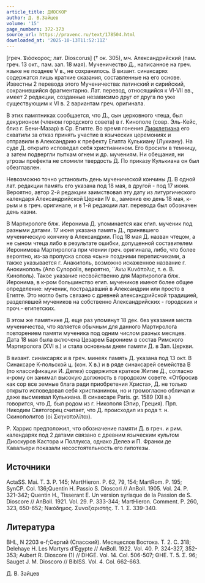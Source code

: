 ```yaml
---
article_title: ДИОСКОР
author: Д. В.Зайцев
volume: '15'
page_numbers: 372-373
source_url: https://pravenc.ru/text/178504.html
downloaded_at: '2025-10-13T11:52:11Z'
---
```


[греч. Ϫιόσκορος; лат. Dioscorus] († ок. 305), мч. Александрийский (пам. греч. 13 окт., пам. зап. 18 мая). Мученичество Д., написанное на греч. языке не позднее V в., не сохранилось. В визант. синаксарях содержатся лишь краткие сказания, составленные на его основе. Известны 2 перевода этого Мученичества: латинский и сирийский, сохранившийся фрагментарно. Лат. перевод, относящийся к VI-VII вв., имеет 2 редакции, созданные независимо друг от друга по уже существующим к VI в. 2 вариантам греч. оригинала.

В этих памятниках сообщается, что Д., сын церковного чтеца, был декурионом (членом городского совета) в г. Кинополе (совр. Эль-Кейс, близ г. Бени-Мазар) в Ср. Египте. Во время гонения [Диоклетиана](https://pravenc.ru/text/ДИОКЛЕТИАН.html) его схватили за отказ принять участие в языческих церемониях и отправили в Александрию к префекту Египта Кулькиану (Лукиану). На суде Д. открыто исповедал себя христианином. Его бросили в темницу, а затем подвергли пыткам огнем и др. мучениям. Ни обещания, ни угрозы префекта не сломили твердость Д. По приказу Кулькиана он был обезглавлен.

Невозможно точно установить день мученической кончины Д. В одной лат. редакции память его указана под 18 мая, в другой - под 17 июня. Вероятно, автор 2-й редакции заимствовал эту дату из литургического календаря Александрийской Церкви IV в., заменив ею день 18 мая, к-рым и в греч. оригинале, и в 1-й редакции лат. перевода был обозначен день казни.

В Мартирологе блж. Иеронима Д. упоминается как егип. мученик под разными датами. 17 июня указана память Д., принявшего мученическую кончину в Александрии. Под 18 мая Д. назван чтецом, а не сыном чтеца либо в результате ошибки, допущенной составителем Иеронимова Мартиролога при чтении греч. оригинала, либо, что более вероятно, из-за пропуска слова «сын» поздними переписчиками, а также указывается г. Анакиполь, возможно искаженное название г. Анокинополь (Ano Cynopolis, вероятно, ᾿´Ανω Κυνόπολις, т. е. В. Кинополь). Такое указание несвойственно для Мартиролога блж. Иеронима, в к-ром большинство егип. мучеников имеют более общее определение: мученик, пострадавший в Александрии или просто в Египте. Это могло быть связано с древней александрийской традицией, разделявшей мучеников на собственно Александрийских - городских и проч.- египетских.

В этом же памятнике Д. еще раз упомянут 18 дек. без указания места мученичества, что является обычным для данного Мартиролога повторением памяти мученика под одним числом разных месяцев. Дата 18 мая была включена Цезарем Баронием в состав Римского Мартиролога (XVI в.) и стала основным днем памяти Д. в Зап. Церкви.

В визант. синаксарях и в греч. минеях память Д. указана под 13 окт. В Синаксаре К-польской ц. (кон. X в.) и в ряде синаксарей семейства B (по классификации И. Делеэ) содержится краткое Житие Д., согласно к-рому он занимал высокую должность в городском совете. «Отбросив как сор все земные блага ради приобретения Христа», Д. не только открыто исповедовал себя христианином, но и громогласно обличал и даже высмеивал Кулькиана. В синаксаре Paris. gr. 1589 (XII в.) говорится, что Д. был родом из г. Никополя (Эпир, Греция). Прп. Никодим Святогорец считает, что Д. происходил из рода т. н. Скинополитов (οἱ Σκηνοπολῖται).

Р. Харрис предположил, что обозначение памяти Д. в греч. и рим. календарях под 2 датами связано с древним языческим культом Диоскуров Кастора и Поллукса, однако Делеэ и П. Франки де Кавальери показали несостоятельность его гипотезы.

## Источники

ActaSS. Mai. T. 3. P. 145; MartHieron. P. 62, 79, 154; MartRom. P. 195; SynCP. Col. 136;Quentin H. Passio S. Dioscori // AnBoll. 1905. Vol. 24. P. 321-342; Quentin H., Tisserant E. Un version syriaque de la Passion de S. Dioscore // AnBoll. 1921. Vol. 29. P. 333-344; MartHieron. Comment. P. 260, 323, 650-652; Νικόδημος. Συναξαριστής. Τ. 1. Σ. 339-340.

## Литература

BHL, N 2203 e-f;Сергий (Спасский). Месяцеслов Востока. Т. 2. С. 318; Delehaye H. Les Martyrs d'Égypte // AnBoll. 1922. Vol. 40. P. 324-327, 352-353; Aubert R. Dioscore (1) // DHGE. Vol. 14. Col. 506-507; ΘΗΕ. Τ. 5. Σ. 96; Sauget J. M. Dioscoro // BiblSS. Vol. 4. Col. 662-663.

Д. В.  Зайцев
